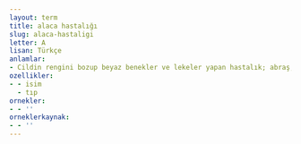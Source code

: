 ```yaml
---
layout: term
title: alaca hastalığı
slug: alaca-hastaligi
letter: A
lisan: Türkçe
anlamlar:
- Cildin rengini bozup beyaz benekler ve lekeler yapan hastalık; abraş, baras
ozellikler:
- - isim
  - tıp
ornekler:
- - ''
orneklerkaynak:
- - ''
---
```

